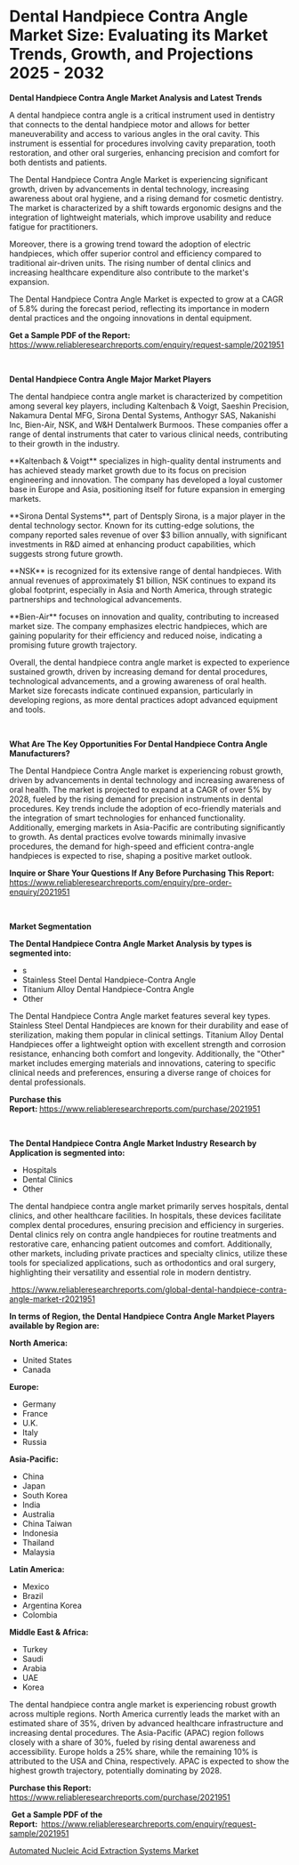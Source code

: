 <p><h1>Dental Handpiece Contra Angle Market Size: Evaluating its Market Trends, Growth, and Projections 2025 - 2032</h1></p><p><strong>Dental Handpiece Contra Angle Market Analysis and Latest Trends</strong></p>
<p><p>A dental handpiece contra angle is a critical instrument used in dentistry that connects to the dental handpiece motor and allows for better maneuverability and access to various angles in the oral cavity. This instrument is essential for procedures involving cavity preparation, tooth restoration, and other oral surgeries, enhancing precision and comfort for both dentists and patients.</p><p>The Dental Handpiece Contra Angle Market is experiencing significant growth, driven by advancements in dental technology, increasing awareness about oral hygiene, and a rising demand for cosmetic dentistry. The market is characterized by a shift towards ergonomic designs and the integration of lightweight materials, which improve usability and reduce fatigue for practitioners. </p><p>Moreover, there is a growing trend toward the adoption of electric handpieces, which offer superior control and efficiency compared to traditional air-driven units. The rising number of dental clinics and increasing healthcare expenditure also contribute to the market's expansion. </p><p>The Dental Handpiece Contra Angle Market is expected to grow at a CAGR of 5.8% during the forecast period, reflecting its importance in modern dental practices and the ongoing innovations in dental equipment.</p></p>
<p><strong>Get a Sample PDF of the Report:&nbsp;</strong> <a href="https://www.reliableresearchreports.com/enquiry/request-sample/2021951?utm_campaign=2192&utm_medium=2&utm_source=Github&utm_content=ia&utm_term=04032025&utm_id=dental-handpiece-contra-angle">https://www.reliableresearchreports.com/enquiry/request-sample/2021951</a></p>
<p>&nbsp;</p>
<p><strong>Dental Handpiece Contra Angle Major Market Players</strong></p>
<p><p>The dental handpiece contra angle market is characterized by competition among several key players, including Kaltenbach & Voigt, Saeshin Precision, Nakamura Dental MFG, Sirona Dental Systems, Anthogyr SAS, Nakanishi Inc, Bien-Air, NSK, and W&H Dentalwerk Burmoos. These companies offer a range of dental instruments that cater to various clinical needs, contributing to their growth in the industry.</p><p>**Kaltenbach & Voigt** specializes in high-quality dental instruments and has achieved steady market growth due to its focus on precision engineering and innovation. The company has developed a loyal customer base in Europe and Asia, positioning itself for future expansion in emerging markets.</p><p>**Sirona Dental Systems**, part of Dentsply Sirona, is a major player in the dental technology sector. Known for its cutting-edge solutions, the company reported sales revenue of over $3 billion annually, with significant investments in R&D aimed at enhancing product capabilities, which suggests strong future growth.</p><p>**NSK** is recognized for its extensive range of dental handpieces. With annual revenues of approximately $1 billion, NSK continues to expand its global footprint, especially in Asia and North America, through strategic partnerships and technological advancements.</p><p>**Bien-Air** focuses on innovation and quality, contributing to increased market size. The company emphasizes electric handpieces, which are gaining popularity for their efficiency and reduced noise, indicating a promising future growth trajectory.</p><p>Overall, the dental handpiece contra angle market is expected to experience sustained growth, driven by increasing demand for dental procedures, technological advancements, and a growing awareness of oral health. Market size forecasts indicate continued expansion, particularly in developing regions, as more dental practices adopt advanced equipment and tools.</p></p>
<p>&nbsp;</p>
<p><strong>What Are The Key Opportunities For Dental Handpiece Contra Angle Manufacturers?</strong></p>
<p><p>The Dental Handpiece Contra Angle market is experiencing robust growth, driven by advancements in dental technology and increasing awareness of oral health. The market is projected to expand at a CAGR of over 5% by 2028, fueled by the rising demand for precision instruments in dental procedures. Key trends include the adoption of eco-friendly materials and the integration of smart technologies for enhanced functionality. Additionally, emerging markets in Asia-Pacific are contributing significantly to growth. As dental practices evolve towards minimally invasive procedures, the demand for high-speed and efficient contra-angle handpieces is expected to rise, shaping a positive market outlook.</p></p>
<p><strong>Inquire or Share Your Questions If Any Before Purchasing This Report:</strong> <a href="https://www.reliableresearchreports.com/enquiry/pre-order-enquiry/2021951?utm_campaign=2192&utm_medium=2&utm_source=Github&utm_content=ia&utm_term=04032025&utm_id=dental-handpiece-contra-angle">https://www.reliableresearchreports.com/enquiry/pre-order-enquiry/2021951</a></p>
<p>&nbsp;</p>
<p><strong>Market Segmentation</strong></p>
<p><strong>The Dental Handpiece Contra Angle Market Analysis by types is segmented into:</strong></p>
<p><ul><li>s</li><li>Stainless Steel Dental Handpiece-Contra Angle</li><li>Titanium Alloy Dental Handpiece-Contra Angle</li><li>Other</li></ul></p>
<p><p>The Dental Handpiece Contra Angle market features several key types. Stainless Steel Dental Handpieces are known for their durability and ease of sterilization, making them popular in clinical settings. Titanium Alloy Dental Handpieces offer a lightweight option with excellent strength and corrosion resistance, enhancing both comfort and longevity. Additionally, the "Other" market includes emerging materials and innovations, catering to specific clinical needs and preferences, ensuring a diverse range of choices for dental professionals.</p></p>
<p><strong>Purchase this Report:&nbsp;</strong><a href="https://www.reliableresearchreports.com/purchase/2021951?utm_campaign=2192&utm_medium=2&utm_source=Github&utm_content=ia&utm_term=04032025&utm_id=dental-handpiece-contra-angle">https://www.reliableresearchreports.com/purchase/2021951</a></p>
<p>&nbsp;</p>
<p><strong>The Dental Handpiece Contra Angle Market Industry Research by Application is segmented into:</strong></p>
<p><ul><li>Hospitals</li><li>Dental Clinics</li><li>Other</li></ul></p>
<p><p>The dental handpiece contra angle market primarily serves hospitals, dental clinics, and other healthcare facilities. In hospitals, these devices facilitate complex dental procedures, ensuring precision and efficiency in surgeries. Dental clinics rely on contra angle handpieces for routine treatments and restorative care, enhancing patient outcomes and comfort. Additionally, other markets, including private practices and specialty clinics, utilize these tools for specialized applications, such as orthodontics and oral surgery, highlighting their versatility and essential role in modern dentistry.</p></p>
<p><a href="https://www.reliableresearchreports.com/global-dental-handpiece-contra-angle-market-r2021951?utm_campaign=2192&utm_medium=2&utm_source=Github&utm_content=ia&utm_term=04032025&utm_id=dental-handpiece-contra-angle">&nbsp;https://www.reliableresearchreports.com/global-dental-handpiece-contra-angle-market-r2021951</a></p>
<p><strong>In terms of Region, the Dental Handpiece Contra Angle Market Players available by Region are:</strong></p>
<p>
    <p> <strong> North America: </strong>
        <ul>
            <li>United States</li>
            <li>Canada</li>
        </ul>
        </p> 
    <p> <strong> Europe: </strong>
        <ul>
            <li>Germany</li>
            <li>France</li>
            <li>U.K.</li>
            <li>Italy</li>
            <li>Russia</li>
        </ul>
        </p> 
    <p> <strong> Asia-Pacific: </strong>
        <ul>
            <li>China</li>
            <li>Japan</li>
            <li>South Korea</li>
            <li>India</li>
            <li>Australia</li>
            <li>China Taiwan</li>
            <li>Indonesia</li>
            <li>Thailand</li>
            <li>Malaysia</li>
        </ul>
        </p> 
    <p> <strong> Latin America: </strong>
        <ul>
            <li>Mexico</li>
            <li>Brazil</li>
            <li>Argentina Korea</li>
            <li>Colombia</li>
        </ul>
        </p> 
    <p> <strong> Middle East & Africa: </strong>
        <ul>
            <li>Turkey</li>
            <li>Saudi</li>
            <li>Arabia</li>
            <li>UAE</li>
            <li>Korea</li>
        </ul>
    </p>
    </p>
<p><p>The dental handpiece contra angle market is experiencing robust growth across multiple regions. North America currently leads the market with an estimated share of 35%, driven by advanced healthcare infrastructure and increasing dental procedures. The Asia-Pacific (APAC) region follows closely with a share of 30%, fueled by rising dental awareness and accessibility. Europe holds a 25% share, while the remaining 10% is attributed to the USA and China, respectively. APAC is expected to show the highest growth trajectory, potentially dominating by 2028.</p></p>
<p><strong>Purchase this Report: </strong><a href="https://www.reliableresearchreports.com/purchase/2021951?utm_campaign=2192&utm_medium=2&utm_source=Github&utm_content=ia&utm_term=04032025&utm_id=dental-handpiece-contra-angle">https://www.reliableresearchreports.com/purchase/2021951</a></p>
<p>&nbsp;<strong>Get a Sample PDF of the Report:&nbsp;&nbsp;</strong><a href="https://www.reliableresearchreports.com/enquiry/request-sample/2021951?utm_campaign=2192&utm_medium=2&utm_source=Github&utm_content=ia&utm_term=04032025&utm_id=dental-handpiece-contra-angle">https://www.reliableresearchreports.com/enquiry/request-sample/2021951</a></p>
<p><strong></strong></p>
<p><p><a href="https://github.com/SanjidaMahmud54/Market-Research-Report-List-1/blob/main/automated-nucleic-acid-extraction-systems-market.md?utm_campaign=2192&utm_medium=2&utm_source=Github&utm_content=ia&utm_term=04032025&utm_id=dental-handpiece-contra-angle">Automated Nucleic Acid Extraction Systems Market</a></p></p>